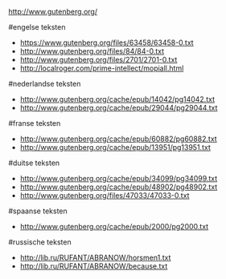 http://www.gutenberg.org/

#engelse teksten

- https://www.gutenberg.org/files/63458/63458-0.txt
- http://www.gutenberg.org/files/84/84-0.txt
- http://www.gutenberg.org/files/2701/2701-0.txt
- http://localroger.com/prime-intellect/mopiall.html 

#nederlandse teksten

- http://www.gutenberg.org/cache/epub/14042/pg14042.txt
- http://www.gutenberg.org/cache/epub/29044/pg29044.txt 

#franse teksten

- http://www.gutenberg.org/cache/epub/60882/pg60882.txt
- http://www.gutenberg.org/cache/epub/13951/pg13951.txt

#duitse teksten

- http://www.gutenberg.org/cache/epub/34099/pg34099.txt
- http://www.gutenberg.org/cache/epub/48902/pg48902.txt
- http://www.gutenberg.org/files/47033/47033-0.txt 

#spaanse teksten

- http://www.gutenberg.org/cache/epub/2000/pg2000.txt

#russische teksten

- http://lib.ru/RUFANT/ABRANOW/horsmen1.txt
- http://lib.ru/RUFANT/ABRANOW/because.txt 

